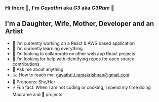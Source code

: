 ### Hi there 👋, I'm _Gayathri_ aka _G3_ aka _G3Ram_ 🌟

## I'm a Daughter, Wife, Mother, Developer and an Artist

- 🔭 I’m currently working on a React & AWS based application
- 🌱 I’m currently learning everything
- 👯 I’m looking to collaborate on other web app React projects
- 🤔 I’m looking for help with identifying repos for open source contributions
- 💬 Ask me about anything
- ✉️ How to reach me: gayathri.t.ramakrishnan@gmail.com
- 👧 Pronouns: She/Her
- ⚡ Fun fact: When I am not coding or cooking, I spend my time doing Macrame and 🎨 projects

<!--
**G3Ram/G3Ram** is a ✨ _special_ ✨ repository because its `README.md` (this file) appears on your GitHub profile.

Here are some ideas to get you started:

- 🔭 I’m currently working on ...
- 🌱 I’m currently learning ...
- 👯 I’m looking to collaborate on ...
- 🤔 I’m looking for help with ...
- 💬 Ask me about ...
- 📫 How to reach me: ...
- 😄 Pronouns: ...
- ⚡ Fun fact: ...
-->
